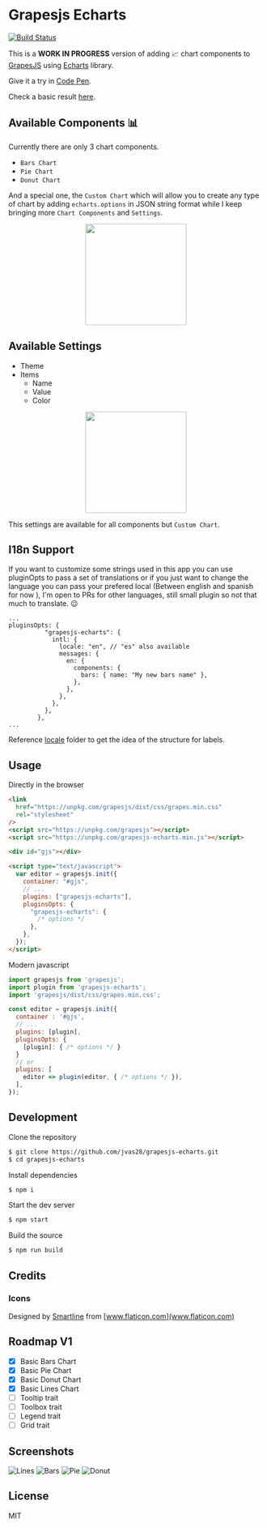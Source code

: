 # Grapesjs Echarts

[![Build Status](https://travis-ci.org/jvas28/grapesjs-echarts.svg?branch=master)](https://travis-ci.org/jvas28/grapesjs-echarts)

This is a **WORK IN PROGRESS** version of adding :chart_with_upwards_trend: chart components to [GrapesJS](https://grapesjs.com/docs/api/component.html) using [Echarts](https://www.echartsjs.com/) library.

Give it a try in
[Code Pen](https://codepen.io/jvas28/pen/ZEGByOq).

Check a basic result [here](https://codepen.io/jvas28/pen/qBdRWBp).

## Available Components :bar_chart:

Currently there are only 3 chart components.

- `Bars Chart`
- `Pie Chart`
- `Donut Chart`

And a special one, the `Custom Chart` which will allow you to create any type of chart by adding `echarts.options` in JSON string format while I keep bringing more `Chart Components` and `Settings`.

<p align="center">
<img src="screenshots/blocks.png" width="200">
</p>

## Available Settings

- Theme
- Items
  - Name
  - Value
  - Color

<p align="center">
<img src="screenshots/setup.png" width="200">
</p>

This settings are available for all components but `Custom Chart`.

## I18n Support

If you want to customize some strings used in this app you can use pluginOpts to pass a set of translations or if you just want to change the language you can pass your prefered local (Between english and spanish for now ), I'm open to PRs for other languages, still small plugin so not that much to translate. :wink:

```
...
pluginsOpts: {
          "grapesjs-echarts": {
            intl: {
              locale: "en", // "es" also available
              messages: {
                en: {
                  components: {
                    bars: { name: "My new bars name" },
                  },
                },
              },
            },
          },
        },
...
```

Reference [locale](https://github.com/jvas28/grapesjs-echarts/tree/master/src/locale) folder to get the idea of the structure for labels.

## Usage

Directly in the browser

```html
<link
  href="https://unpkg.com/grapesjs/dist/css/grapes.min.css"
  rel="stylesheet"
/>
<script src="https://unpkg.com/grapesjs"></script>
<script src="https://unpkg.com/grapesjs-echarts.min.js"></script>

<div id="gjs"></div>

<script type="text/javascript">
  var editor = grapesjs.init({
    container: "#gjs",
    // ...
    plugins: ["grapesjs-echarts"],
    pluginsOpts: {
      "grapesjs-echarts": {
        /* options */
      },
    },
  });
</script>
```

Modern javascript

```js
import grapesjs from 'grapesjs';
import plugin from 'grapesjs-echarts';
import 'grapesjs/dist/css/grapes.min.css';

const editor = grapesjs.init({
  container : '#gjs',
  // ...
  plugins: [plugin],
  pluginsOpts: {
    [plugin]: { /* options */ }
  }
  // or
  plugins: [
    editor => plugin(editor, { /* options */ }),
  ],
});
```

## Development

Clone the repository

```sh
$ git clone https://github.com/jvas28/grapesjs-echarts.git
$ cd grapesjs-echarts
```

Install dependencies

```sh
$ npm i
```

Start the dev server

```sh
$ npm start
```

Build the source

```sh
$ npm run build
```

## Credits

### Icons

Designed by [Smartline](https://www.flaticon.com/authors/smartline) from [www.flaticon.com](www.flaticon.com)

## Roadmap V1

- [x] Basic Bars Chart
- [x] Basic Pie Chart
- [x] Basic Donut Chart
- [x] Basic Lines Chart
- [ ] Tooltip trait
- [ ] Toolbox trait
- [ ] Legend trait
- [ ] Grid trait

## Screenshots

![Lines](screenshots/lines-chart.png)
![Bars](screenshots/bars-chart.png)
![Pie](screenshots/pie-chart.png)
![Donut](screenshots/donut-chart.png)

## License

MIT
